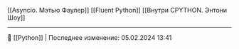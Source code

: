 [[Asyncio. Мэтью Фаулер]]
[[Fluent Python]]
[[Внутри CPYTHON. Энтони Шоу]]

----
📂 [[Python]] | Последнее изменение: 05.02.2024 13:41
